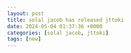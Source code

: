 ```yaml
---
layout: post
title: solal jacob has released jttoki
date: 2024-05-04 01:37:36 +0000
categories: [solal jacob, jttoki]
tags: [new]
---
```


